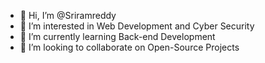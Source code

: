 - 👋 Hi, I’m @Sriramreddy
- 👀 I’m interested in Web Development and Cyber Security
- 🌱 I’m currently learning Back-end Development
- 💞️ I’m looking to collaborate on Open-Source Projects


<!---
Sriramreddyp/Sriramreddyp is a ✨ special ✨ repository because its `README.md` (this file) appears on your GitHub profile.
You can click the Preview link to take a look at your changes.
--->
